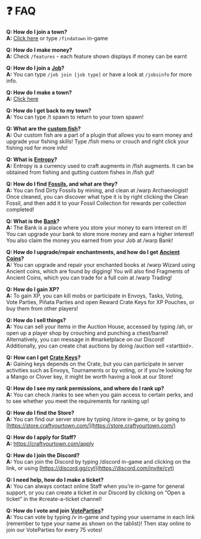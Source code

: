 # ❓ FAQ

**Q: How do I join a town?**\
**A:** [Click here](towny/find-a-town.md) or type `/findatown` in-game

**Q: How do I make money?**\
**A:** Check `/features` - each feature shown displays if money can be earnt

**Q: How do I join a** [**Job**](content/jobs.md)**?**\
**A:** You can type `/job join [job type]` or have a look at `/jobsinfo` for more info.

**Q: How do I make a town?**\
**A:** [Click here](towny/creating-a-town.md)

**Q: How do I get back to my town?**\
**A:** You can type /t spawn to return to your town spawn!

**Q: What are the** [**custom fish**](content/fishing.md)**?**\
**A:** Our custom fish are a part of a plugin that allows you to earn money and upgrade your fishing skills! Type /fish menu or crouch and right click your fishing rod for more info!

**Q: What is** [**Entropy**](content/fishing.md#what-is-entropy)**?**\
**A:** Entropy is a currency used to craft augments in /fish augments. It can be obtained from fishing and gutting custom fishes in /fish gut!

**Q: How do I find** [**Fossils**](broken-reference)**, and what are they?**\
**A:** You can find Dirty Fossils by mining, and clean at /warp Archaeologist! Once cleaned, you can discover what type it is by right clicking the Clean Fossil, and then add it to your Fossil Collection for rewards per collection completed!

**Q: What is the** [**Bank**](content/bank.md)**?**\
**A:** The Bank is a place where you store your money to earn interest on it! You can upgrade your bank to store more money and earn a higher interest! You also claim the money you earned from your Job at /warp Bank!

**Q: How do I upgrade/repair enchantments, and how do I get** [**Ancient Coins**](broken-reference/)**?**\
**A:** You can upgrade and repair your enchanted books at /warp Wizard using Ancient coins, which are found by digging! You will also find Fragments of Ancient Coins, which you can trade for a full coin at /warp Trading!

**Q: How do I gain XP?**\
**A:** To gain XP, you can kill mobs or participate in Envoys, Tasks, Voting, Vote Parties, Piñata Parties and open Reward Crate Keys for XP Pouches, or buy them from other players!

**Q: How do I sell things?**\
**A:** You can sell your items in the Auction House, accessed by typing /ah, or open up a player shop by crouching and punching a chest/barrel! Alternatively, you can message in #marketplace on our Discord! Additionally, you can create chat auctions by doing /auction sell \<startbid>.

**Q:** **How can I get** [**Crate Keys**](broken-reference/)**?**\
**A:** Gaining keys depends on the Crate, but you can participate in server activities such as Envoys, Tournaments or by voting, or if you’re looking for a Mango or Clover key, it might be worth having a look at our Store!

**Q: How do I see my rank permissions, and where do I rank up?**\
**A:** You can check /ranks to see when you gain access to certain perks, and to see whether you meet the requirements for ranking up!

**Q: How do I find the Store?**\
**A:** You can find our server store by typing /store in-game, or by going to [https://store.craftyourtown.com/](https://store.craftyourtown.com/)

**Q: How do I apply for Staff?**\
**A:** https://craftyourtown.com/apply

**Q: How do I join the Discord?**\
**A:** You can join the Discord by typing /discord in-game and clicking on the link, or using [https://discord.gg/cyt](https://discord.com/invite/cyt)

**Q: I need help, how do I make a ticket?**\
**A:** You can always contact online Staff when you’re in-game for general support, or you can create a ticket in our Discord by clicking on “Open a ticket” in the #create-a-ticket channel!

**Q: How do I vote and join** [**VoteParties**](broken-reference)**?**\
**A:** You can vote by typing /v in-game and typing your username in each link (remember to type your name as shown on the tablist)! Then stay online to join our VoteParties for every 75 votes!
